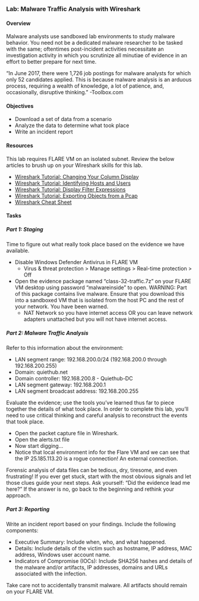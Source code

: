 ### Lab: Malware Traffic Analysis with Wireshark

#### Overview

Malware analysts use sandboxed lab environments to study malware behavior. You need not be a dedicated malware researcher to be tasked with the same; oftentimes post-incident activities necessitate an investigation activity in which you scrutinize all minutiae of evidence in an effort to better prepare for next time.

“In June 2017, there were 1,726 job postings for malware analysts for which only 52 candidates applied. This is because malware analysis is an arduous process, requiring a wealth of knowledge, a lot of patience, and, occasionally, disruptive thinking.” -Toolbox.com

#### Objectives

- Download a set of data from a scenario
- Analyze the data to determine what took place
- Write an incident report

#### Resources

This lab requires FLARE VM on an isolated subnet. Review the below articles to brush up on your Wireshark skills for this lab.

- [Wireshark Tutorial: Changing Your Column Display](https://unit42.paloaltonetworks.com/unit42-customizing-wireshark-changing-column-display/)
- [Wireshark Tutorial: Identifying Hosts and Users](https://unit42.paloaltonetworks.com/using-wireshark-identifying-hosts-and-users/)
- [Wireshark Tutorial: Display Filter Expressions](https://unit42.paloaltonetworks.com/using-wireshark-display-filter-expressions/)
- [Wireshark Tutorial: Exporting Objects from a Pcap](https://unit42.paloaltonetworks.com/using-wireshark-exporting-objects-from-a-pcap/)
- [Wireshark Cheat Sheet](https://cdn.comparitech.com/wp-content/uploads/2019/06/Wireshark-Cheat-Sheet-1.jpg)

#### Tasks

##### Part 1: Staging

Time to figure out what really took place based on the evidence we have available.

- Disable Windows Defender Antivirus in FLARE VM
  - Virus & threat protection > Manage settings > Real-time protection > Off
- Open the evidence package named “class-32-traffic.7z” on your FLARE VM desktop using password “malwareinside” to open.
  WARNING: Part of this package contains live malware. Ensure that you download this into a sandboxed VM that is isolated from the host PC and the rest of your network. You have been warned.
  - NAT Network so you have internet access OR you can leave network adapters unattached but you will not have internet access.

##### Part 2: Malware Traffic Analysis

Refer to this information about the environment:

- LAN segment range: 192.168.200.0/24 (192.168.200.0 through 192.168.200.255)
- Domain: quiethub.net
- Domain controller: 192.168.200.8 - Quiethub-DC
- LAN segment gateway: 192.168.200.1
- LAN segment broadcast address: 192.168.200.255

Evaluate the evidence; use the tools you’ve learned thus far to piece together the details of what took place. In order to complete this lab, you’ll need to use critical thinking and careful analysis to reconstruct the events that took place.
- Open the packet capture file in Wireshark.
- Open the alerts.txt file
- Now start digging...
- Notice that local environment info for the Flare VM and we can see that the IP 25.185.113.20 is a rogue connection!  An external connection.

Forensic analysis of data files can be tedious, dry, tiresome, and even frustrating! If you ever get stuck, start with the most obvious signals and let those clues guide your next steps. Ask yourself: “Did the evidence lead me here?” If the answer is no, go back to the beginning and rethink your approach.

##### Part 3: Reporting

Write an incident report based on your findings. Include the following components:

- Executive Summary: Include when, who, and what happened.
- Details: Include details of the victim such as hostname, IP address, MAC address, Windows user account name.
- Indicators of Compromise (IOCs): Include SHA256 hashes and details of the malware and/or artifacts, IP addresses, domains and URLs associated with the infection.

Take care not to accidentally transmit malware. All artifacts should remain on your FLARE VM.
